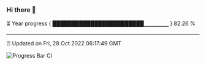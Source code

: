 ### Hi there 👋

⏳ Year progress { ████████████████████████▁▁▁▁▁▁ } 82.26 %

---

⏰ Updated on Fri, 28 Oct 2022 06:17:49 GMT

![Progress Bar CI](https://github.com/liununu/liununu/workflows/Progress%20Bar%20CI/badge.svg)
